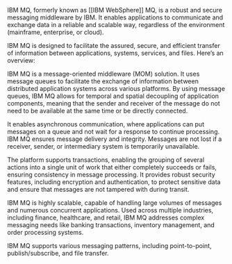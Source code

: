 IBM MQ, formerly known as [[IBM WebSphere]] MQ, is a robust and secure messaging middleware by IBM. It enables applications to communicate and exchange data in a reliable and scalable way, regardless of the environment (mainframe, enterprise, or cloud). 

IBM MQ is designed to facilitate the assured, secure, and efficient transfer of information between applications, systems, services, and files. Here’s an overview:

IBM MQ is a message-oriented middleware (MOM) solution. It uses message queues to facilitate the exchange of information between distributed application systems across various platforms. By using message queues, IBM MQ allows for temporal and spatial decoupling of application components, meaning that the sender and receiver of the message do not need to be available at the same time or be directly connected.

It enables asynchronous communication, where applications can put messages on a queue and not wait for a response to continue processing. IBM MQ ensures message delivery and integrity. Messages are not lost if a receiver, sender, or intermediary system is temporarily unavailable.

The platform supports transactions, enabling the grouping of several actions into a single unit of work that either completely succeeds or fails, ensuring consistency in message processing. It provides robust security features, including encryption and authentication, to protect sensitive data and ensure that messages are not tampered with during transit.

IBM MQ is highly scalable, capable of handling large volumes of messages and numerous concurrent applications. Used across multiple industries, including finance, healthcare, and retail, IBM MQ addresses complex messaging needs like banking transactions, inventory management, and order processing systems.

IBM MQ supports various messaging patterns, including point-to-point, publish/subscribe, and file transfer.



